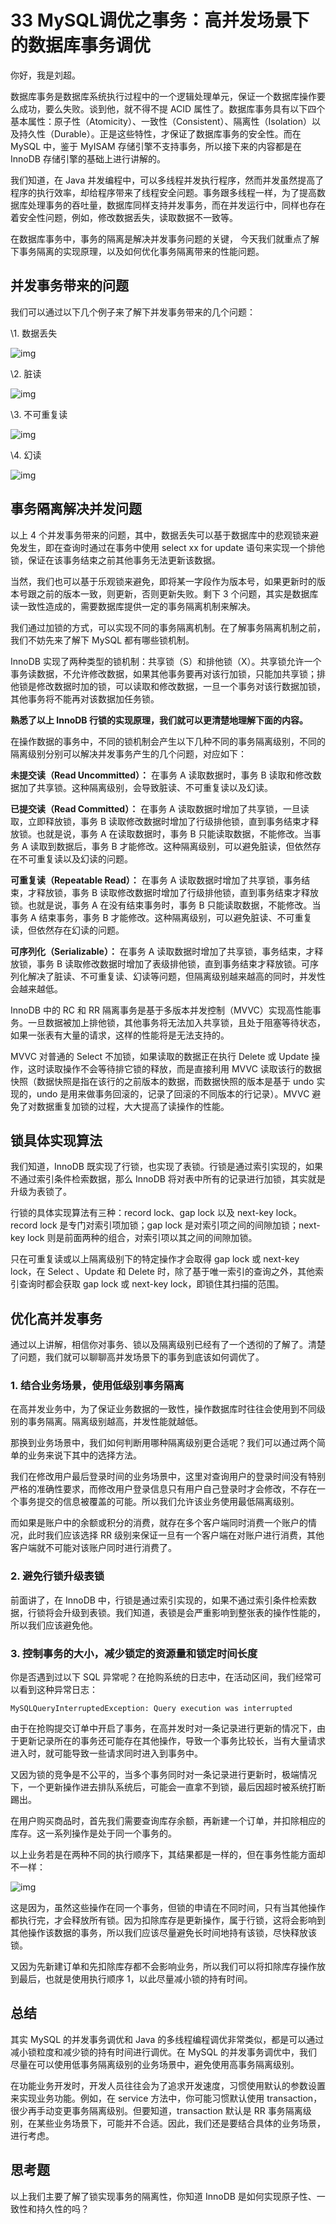 # 33 MySQL调优之事务：高并发场景下的数据库事务调优

你好，我是刘超。

数据库事务是数据库系统执行过程中的一个逻辑处理单元，保证一个数据库操作要么成功，要么失败。谈到他，就不得不提 ACID 属性了。数据库事务具有以下四个基本属性：原子性（Atomicity）、一致性（Consistent）、隔离性（Isolation）以及持久性（Durable）。正是这些特性，才保证了数据库事务的安全性。而在 MySQL 中，鉴于 MyISAM 存储引擎不支持事务，所以接下来的内容都是在 InnoDB 存储引擎的基础上进行讲解的。

我们知道，在 Java 并发编程中，可以多线程并发执行程序，然而并发虽然提高了程序的执行效率，却给程序带来了线程安全问题。事务跟多线程一样，为了提高数据库处理事务的吞吐量，数据库同样支持并发事务，而在并发运行中，同样也存在着安全性问题，例如，修改数据丢失，读取数据不一致等。

在数据库事务中，事务的隔离是解决并发事务问题的关键， 今天我们就重点了解下事务隔离的实现原理，以及如何优化事务隔离带来的性能问题。

## 并发事务带来的问题

我们可以通过以下几个例子来了解下并发事务带来的几个问题：

\\1. 数据丢失

![img](assets/db7d28a1f27d46cf534064ab4e74f47d.jpg)

\\2. 脏读

![img](assets/d717c7e782620d2e46beb070dbc8154c.jpg)

\\3. 不可重复读

![img](assets/6173739ee9a5d7e26c8b00f2ed8d9e9a.jpg)

\\4. 幻读

![img](assets/280826363e1d5a3e64529dfd3443e5b6.jpg)

## 事务隔离解决并发问题

以上 4 个并发事务带来的问题，其中，数据丢失可以基于数据库中的悲观锁来避免发生，即在查询时通过在事务中使用 select xx for update 语句来实现一个排他锁，保证在该事务结束之前其他事务无法更新该数据。

当然，我们也可以基于乐观锁来避免，即将某一字段作为版本号，如果更新时的版本号跟之前的版本一致，则更新，否则更新失败。剩下 3 个问题，其实是数据库读一致性造成的，需要数据库提供一定的事务隔离机制来解决。

我们通过加锁的方式，可以实现不同的事务隔离机制。在了解事务隔离机制之前，我们不妨先来了解下 MySQL 都有哪些锁机制。

InnoDB 实现了两种类型的锁机制：共享锁（S）和排他锁（X）。共享锁允许一个事务读数据，不允许修改数据，如果其他事务要再对该行加锁，只能加共享锁；排他锁是修改数据时加的锁，可以读取和修改数据，一旦一个事务对该行数据加锁，其他事务将不能再对该数据加任务锁。

**熟悉了以上 InnoDB 行锁的实现原理，我们就可以更清楚地理解下面的内容。**

在操作数据的事务中，不同的锁机制会产生以下几种不同的事务隔离级别，不同的隔离级别分别可以解决并发事务产生的几个问题，对应如下：

**未提交读（Read Uncommitted）：** 在事务 A 读取数据时，事务 B 读取和修改数据加了共享锁。这种隔离级别，会导致脏读、不可重复读以及幻读。

**已提交读（Read Committed）：** 在事务 A 读取数据时增加了共享锁，一旦读取，立即释放锁，事务 B 读取修改数据时增加了行级排他锁，直到事务结束才释放锁。也就是说，事务 A 在读取数据时，事务 B 只能读取数据，不能修改。当事务 A 读取到数据后，事务 B 才能修改。这种隔离级别，可以避免脏读，但依然存在不可重复读以及幻读的问题。

**可重复读（Repeatable Read）：** 在事务 A 读取数据时增加了共享锁，事务结束，才释放锁，事务 B 读取修改数据时增加了行级排他锁，直到事务结束才释放锁。也就是说，事务 A 在没有结束事务时，事务 B 只能读取数据，不能修改。当事务 A 结束事务，事务 B 才能修改。这种隔离级别，可以避免脏读、不可重复读，但依然存在幻读的问题。

**可序列化（Serializable）：** 在事务 A 读取数据时增加了共享锁，事务结束，才释放锁，事务 B 读取修改数据时增加了表级排他锁，直到事务结束才释放锁。可序列化解决了脏读、不可重复读、幻读等问题，但隔离级别越来越高的同时，并发性会越来越低。

InnoDB 中的 RC 和 RR 隔离事务是基于多版本并发控制（MVVC）实现高性能事务。一旦数据被加上排他锁，其他事务将无法加入共享锁，且处于阻塞等待状态，如果一张表有大量的请求，这样的性能将是无法支持的。

MVVC 对普通的 Select 不加锁，如果读取的数据正在执行 Delete 或 Update 操作，这时读取操作不会等待排它锁的释放，而是直接利用 MVVC 读取该行的数据快照（数据快照是指在该行的之前版本的数据，而数据快照的版本是基于 undo 实现的，undo 是用来做事务回滚的，记录了回滚的不同版本的行记录）。MVVC 避免了对数据重复加锁的过程，大大提高了读操作的性能。

## 锁具体实现算法

我们知道，InnoDB 既实现了行锁，也实现了表锁。行锁是通过索引实现的，如果不通过索引条件检索数据，那么 InnoDB 将对表中所有的记录进行加锁，其实就是升级为表锁了。

行锁的具体实现算法有三种：record lock、gap lock 以及 next-key lock。record lock 是专门对索引项加锁；gap lock 是对索引项之间的间隙加锁；next-key lock 则是前面两种的组合，对索引项以其之间的间隙加锁。

只在可重复读或以上隔离级别下的特定操作才会取得 gap lock 或 next-key lock，在 Select 、Update 和 Delete 时，除了基于唯一索引的查询之外，其他索引查询时都会获取 gap lock 或 next-key lock，即锁住其扫描的范围。

## 优化高并发事务

通过以上讲解，相信你对事务、锁以及隔离级别已经有了一个透彻的了解了。清楚了问题，我们就可以聊聊高并发场景下的事务到底该如何调优了。

### 1. 结合业务场景，使用低级别事务隔离

在高并发业务中，为了保证业务数据的一致性，操作数据库时往往会使用到不同级别的事务隔离。隔离级别越高，并发性能就越低。

那换到业务场景中，我们如何判断用哪种隔离级别更合适呢？我们可以通过两个简单的业务来说下其中的选择方法。

我们在修改用户最后登录时间的业务场景中，这里对查询用户的登录时间没有特别严格的准确性要求，而修改用户登录信息只有用户自己登录时才会修改，不存在一个事务提交的信息被覆盖的可能。所以我们允许该业务使用最低隔离级别。

而如果是账户中的余额或积分的消费，就存在多个客户端同时消费一个账户的情况，此时我们应该选择 RR 级别来保证一旦有一个客户端在对账户进行消费，其他客户端就不可能对该账户同时进行消费了。

### 2. 避免行锁升级表锁

前面讲了，在 InnoDB 中，行锁是通过索引实现的，如果不通过索引条件检索数据，行锁将会升级到表锁。我们知道，表锁是会严重影响到整张表的操作性能的，所以我们应该避免他。

### 3. 控制事务的大小，减少锁定的资源量和锁定时间长度

你是否遇到过以下 SQL 异常呢？在抢购系统的日志中，在活动区间，我们经常可以看到这种异常日志：

```plaintext
MySQLQueryInterruptedException: Query execution was interrupted
```

由于在抢购提交订单中开启了事务，在高并发时对一条记录进行更新的情况下，由于更新记录所在的事务还可能存在其他操作，导致一个事务比较长，当有大量请求进入时，就可能导致一些请求同时进入到事务中。

又因为锁的竞争是不公平的，当多个事务同时对一条记录进行更新时，极端情况下，一个更新操作进去排队系统后，可能会一直拿不到锁，最后因超时被系统打断踢出。

在用户购买商品时，首先我们需要查询库存余额，再新建一个订单，并扣除相应的库存。这一系列操作是处于同一个事务的。

以上业务若是在两种不同的执行顺序下，其结果都是一样的，但在事务性能方面却不一样：

![img](assets/0c60d5685aa881cf66be43c6c4529927.jpg)

这是因为，虽然这些操作在同一个事务，但锁的申请在不同时间，只有当其他操作都执行完，才会释放所有锁。因为扣除库存是更新操作，属于行锁，这将会影响到其他操作该数据的事务，所以我们应该尽量避免长时间地持有该锁，尽快释放该锁。

又因为先新建订单和先扣除库存都不会影响业务，所以我们可以将扣除库存操作放到最后，也就是使用执行顺序 1，以此尽量减小锁的持有时间。

## 总结

其实 MySQL 的并发事务调优和 Java 的多线程编程调优非常类似，都是可以通过减小锁粒度和减少锁的持有时间进行调优。在 MySQL 的并发事务调优中，我们尽量在可以使用低事务隔离级别的业务场景中，避免使用高事务隔离级别。

在功能业务开发时，开发人员往往会为了追求开发速度，习惯使用默认的参数设置来实现业务功能。例如，在 service 方法中，你可能习惯默认使用 transaction，很少再手动变更事务隔离级别。但要知道，transaction 默认是 RR 事务隔离级别，在某些业务场景下，可能并不合适。因此，我们还是要结合具体的业务场景，进行考虑。

## 思考题

以上我们主要了解了锁实现事务的隔离性，你知道 InnoDB 是如何实现原子性、一致性和持久性的吗？
